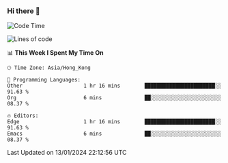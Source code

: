 ### Hi there 👋

<!--
**nicehiro/nicehiro** is a ✨ _special_ ✨ repository because its `README.md` (this file) appears on your GitHub profile.

Here are some ideas to get you started:

- 🔭 I’m currently working on ...
- 🌱 I’m currently learning ...
- 👯 I’m looking to collaborate on ...
- 🤔 I’m looking for help with ...
- 💬 Ask me about ...
- 📫 How to reach me: ...
- 😄 Pronouns: ...
- ⚡ Fun fact: ...
-->

<!--START_SECTION:waka-->
![Code Time](http://img.shields.io/badge/Code%20Time-190%20hrs%2025%20mins-blue)

![Lines of code](https://img.shields.io/badge/From%20Hello%20World%20I%27ve%20Written-2.6%20million%20lines%20of%20code-blue)

📊 **This Week I Spent My Time On** 

```text
🕑︎ Time Zone: Asia/Hong_Kong

💬 Programming Languages: 
Other                    1 hr 16 mins        ███████████████████████░░   91.63 % 
Org                      6 mins              ██░░░░░░░░░░░░░░░░░░░░░░░   08.37 % 

🔥 Editors: 
Edge                     1 hr 16 mins        ███████████████████████░░   91.63 % 
Emacs                    6 mins              ██░░░░░░░░░░░░░░░░░░░░░░░   08.37 % 
```


 Last Updated on 13/01/2024 22:12:56 UTC
<!--END_SECTION:waka-->
